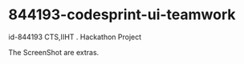 # 844193-codesprint-ui-teamwork
id-844193 CTS,IIHT . Hackathon Project

The ScreenShot are extras. 
